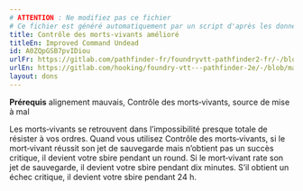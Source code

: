 ```yaml
---
# ATTENTION : Ne modifiez pas ce fichier
# Ce fichier est généré automatiquement par un script d'après les données du module Foundry VTT officiel et de sa traduction
title: Contrôle des morts-vivants amélioré
titleEn: Improved Command Undead
id: A0ZQpGSB7pvIDiou
urlFr: https://gitlab.com/pathfinder-fr/foundryvtt-pathfinder2-fr/-/blob/master/data/feats/A0ZQpGSB7pvIDiou.htm
urlEn: https://gitlab.com/hooking/foundry-vtt---pathfinder-2e/-/blob/master/packs/data/feats.db/improved-command-undead.json
layout: dons
---
```

**Prérequis** alignement mauvais, Contrôle des morts‑vivants, source de mise à mal

Les morts‑vivants se retrouvent dans l’impossibilité presque totale de résister à vos ordres. Quand vous utilisez Contrôle des morts‑vivants, si le mort‑vivant réussit son jet de sauvegarde mais n’obtient pas un succès critique, il devient votre sbire pendant un round. Si le mort‑vivant rate son jet de sauvegarde, il devient votre sbire pendant dix minutes. S’il obtient un échec critique, il devient votre sbire pendant 24 h.
